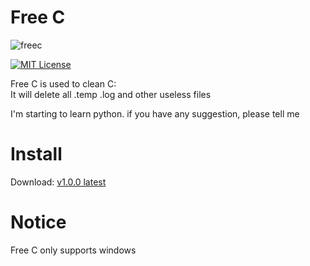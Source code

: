 # Free C

![freec]([![](https://starry-trace-sky-moe-counter.vercel.app/get/@freec?theme=gelbooru-h)](https://github.com/StarrySky-skyler/FreeC))

[![MIT License](https://img.shields.io/badge/LICENSE-MIT-green.svg?style=for-the-badge)](https://github.com/StarrySky-skyler/FreeC/blob/main/LICENSE)

Free C is used to clean C:\
It will delete all .temp .log and other useless files

I'm starting to learn python. if you have any suggestion, please tell me

# Install

Download:
[v1.0.0 latest](https://github.com/StarrySky-skyler/FreeC/releases/download/v1.0.0/FreeC.exe)

# Notice

Free C only supports windows
